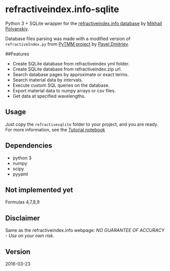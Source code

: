 # refractiveindex.info-sqlite
Python 3 + SQLite wrapper for the [refractiveindex.info database](http://refractiveindex.info/) by [Mikhail Polyanskiy](https://github.com/polyanskiy).

Database files parsing was made with a modified version of `refractiveIndex.py` from [PyTMM project](https://github.com/kitchenknif/PyTMM) by [Pavel Dmitriev](https://github.com/kitchenknif).

##Features
- Create SQLite database from refractiveindex yml folder.
- Create SQLite database from refractiveindex.zip url.
- Search database pages by approximate or exact terms.
- Search material data by intervals.
- Execute custom SQL queries on the database.
- Export material data to numpy arrays or csv files.
- Get data at specified wavelengths.

## Usage
Just copy the `refractivesqlite` folder to your project, and you are ready. For more information, see the [Tutorial notebook](Tutorial.ipynb)

## Dependencies
- python 3
- numpy
- scipy
- pyyaml

## Not implemented yet
Formulas 4,7,8,9

## Disclaimer
Same as the refractiveindex.info webpage: *NO GUARANTEE OF ACCURACY - Use on your own risk*.

## Version
2016-03-23
